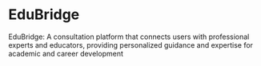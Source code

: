 # EduBridge
EduBridge: A consultation platform that connects users with professional experts and educators, providing personalized guidance and expertise for academic and career development
